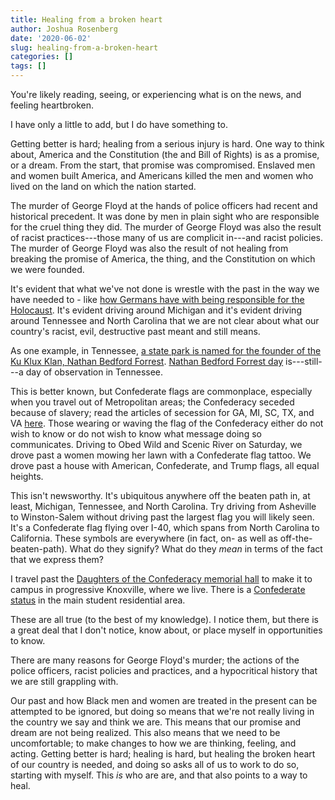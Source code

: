 ```yaml
---
title: Healing from a broken heart
author: Joshua Rosenberg
date: '2020-06-02'
slug: healing-from-a-broken-heart
categories: []
tags: []
---
```


You're likely reading, seeing, or experiencing what is on the news, and feeling 
heartbroken.

I have only a little to add, but I do have something to. 

Getting better is hard; healing from a serious injury is hard. One way to think
about, America and the Constitution (the and Bill of Rights) is as a promise, 
or a dream. From the start, that promise was compromised. Enslaved men and women
built America, and Americans killed the men and women who lived on the land on 
which the nation started.

The murder of George Floyd at the hands of police officers had recent and
historical precedent. It was done by men in plain sight who are responsible for 
the cruel thing they did. The murder of George Floyd was also the result of 
racist practices---those many of us are complicit in---and racist policies. 
The murder of George Floyd was also the result of not healing from breaking the
promise of America, the thing, and the Constitution on which we were founded. 

It's evident that what we've not done is wrestle with the 
past in the way we have needed to - like [how Germans have with being
responsible for the Holocaust](https://www.thelocal.de/20161019/how-germany-remembers-the-holocaust-world-war-two-nazis-jewish-history-germans). It's evident driving around Michigan and it's evident 
driving around Tennessee and North Carolina that we are not clear about what our
country's racist, evil, destructive past meant and still means.

As one example, in Tennessee, [a state park is named for the founder of the 
Ku Klux Klan, Nathan Bedford Forrest](https://tnstateparks.com/parks/nathan-bedford-forrest).
[Nathan Bedford Forrest day](https://www.tennessean.com/story/news/politics/2019/07/12/tennessee-nathan-bedford-forrest-day-gov-bill-lee-signs-proclamation/1684059001/) is---still---a day of observation in Tennessee.

This is better known, but Confederate flags are commonplace, especially when you travel
out of Metropolitan areas; the Confederacy seceded because of slavery; read the articles of 
secession for GA, MI, SC, TX, and VA [here](https://www.battlefields.org/learn/primary-sources/declaration-causes-seceding-states). Those wearing
or waving the flag of the Confederacy either do not wish to know or do not wish to know what message doing so
communicates. Driving to Obed Wild and Scenic River on Saturday, we drove past a women
mowing her lawn with a Confederate flag tattoo. We drove past a house with American, Confederate, and Trump
flags, all equal heights. 

This isn't newsworthy. It's ubiquitous anywhere off the beaten path in, at least, Michigan, Tennessee, and North Carolina. Try driving from Asheville to Winston-Salem without driving past the largest flag you will likely seen. It's a Confederate flag flying over I-40, which spans from North Carolina to California. These symbols are everywhere (in fact, on- as well as off-the-beaten-path). What 
do they signify? What do they *mean* in terms of the fact that we express them?

I travel past the [Daughters of the Confederacy memorial hall](https://www.bleakhouseknoxville.org/daughters-of-the-confederacy) to make it to campus in progressive Knoxville, where we live. There is a [Confederate status](https://www.knoxnews.com/story/news/local/tennessee/2017/12/21/knoxvilles-fort-sanders-confederate-statue-likely-stay/973439001/) in the main student residential area. 

These are all true (to the best of my knowledge). I notice them, but there is a 
great deal that I don't notice, know about, or place myself in opportunities to
know.

There are many reasons for George Floyd's murder; the actions of the police officers, racist
policies and practices, and a hypocritical history that we are still grappling with. 

Our past and how Black men and women are treated in the present can be attempted
to be ignored, but doing so means that we're not really living in the country
we say and think we are. This means that our promise and dream are not being 
realized. This also means that we need to be uncomfortable; to make changes
to how we are thinking, feeling, and acting. Getting better is hard; healing is
hard, but healing the broken heart of our country is needed, and doing 
so asks all of us to work to do so, starting with myself. This *is* who are are,
and that also points to a way to heal.